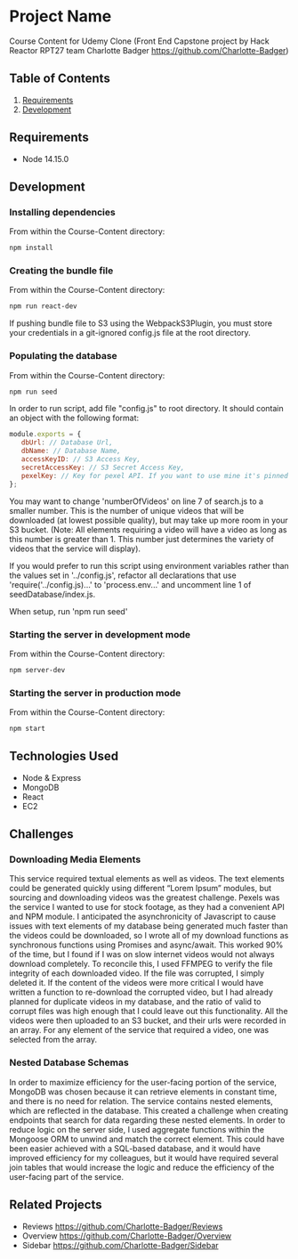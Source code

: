 # Project Name
Course Content for Udemy Clone (Front End Capstone project by Hack Reactor RPT27 team Charlotte Badger https://github.com/Charlotte-Badger)

## Table of Contents

1. [Requirements](#requirements)
1. [Development](#development)


## Requirements
- Node 14.15.0

## Development

### Installing dependencies
From within the Course-Content directory:
```sh
npm install
```
### Creating the bundle file
From within the Course-Content directory:
```sh
npm run react-dev
```

If pushing bundle file to S3 using the WebpackS3Plugin, you must store your credentials in a git-ignored config.js file at the root directory.

### Populating the database
From within the Course-Content directory:
```sh
npm run seed
```

In order to run script, add file "config.js" to root directory. It should contain an object with the following format:

```javascript
module.exports = {
   dbUrl: // Database Url,
   dbName: // Database Name,
   accessKeyID: // S3 Access Key,
   secretAccessKey: // S3 Secret Access Key,
   pexelKey: // Key for pexel API. If you want to use mine it's pinned on the #rpt27-fecCharlotte-Badger Slack Channel
};
```

You may want to change 'numberOfVideos' on line 7 of search.js to a smaller number. This is the number of unique videos that will be downloaded (at lowest possible quality), but may take up more room in your S3 bucket. (Note: All elements requiring a video will have a video as long as this number is greater than 1. This number just determines the variety of videos that the service will display).

If you would prefer to run this script using environment variables rather than the values set in '../config.js', refactor all declarations that use 'require('../config.js)...' to 'process.env...' and uncomment line 1 of seedDatabase/index.js.

When setup, run 'npm run seed'

### Starting the server in development mode
From within the Course-Content directory:
```sh
npm server-dev
```

### Starting the server in production mode
From within the Course-Content directory:
```sh
npm start
```

## Technologies Used
- Node & Express
- MongoDB
- React
- EC2

## Challenges

### Downloading Media Elements
This service required textual elements as well as videos. The text elements could be generated quickly using different “Lorem Ipsum” modules, but sourcing and downloading videos was the greatest challenge. Pexels was the service I wanted to use for stock footage, as they had a convenient API and NPM module. I anticipated the asynchronicity of Javascript to cause issues with text elements of my database being generated much faster than the videos could be downloaded, so I wrote all of my download functions as synchronous functions using Promises and async/await. This worked 90% of the time, but I found if I was on slow internet videos would not always download completely. To reconcile this, I used FFMPEG to verify the file integrity of each downloaded video. If the file was corrupted, I simply deleted it. If the content of the videos were more critical I would have written a function to re-download the corrupted video, but I had already planned for duplicate videos in my database, and the ratio of valid to corrupt files was high enough that I could leave out this functionality. All the videos were then uploaded to an S3 bucket, and their urls were recorded in an array. For any element of the service that required a video, one was selected from the array.

### Nested Database Schemas
In order to maximize efficiency for the user-facing portion of the service, MongoDB was chosen because it can retrieve elements in constant time, and there is no need for relation. The service contains nested elements, which are reflected in the database. This created a challenge when creating endpoints that search for data regarding these nested elements. In order to reduce logic on the server side, I used aggregate functions within the Mongoose ORM to unwind and match the correct element. This could have been easier achieved with a SQL-based database, and it would have improved efficiency for my colleagues, but it would have required several join tables that would increase the logic and reduce the efficiency of the user-facing part of the service.

## Related Projects
- Reviews
https://github.com/Charlotte-Badger/Reviews
- Overview
https://github.com/Charlotte-Badger/Overview
- Sidebar
https://github.com/Charlotte-Badger/Sidebar

